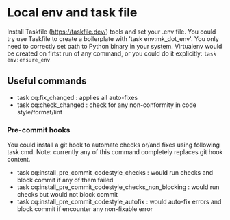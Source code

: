 # Local env and task file

Install Taskfile (https://taskfile.dev/) tools and set your .env file.
You could try use Taskfile to create a boilerplate with 'task env:mk_dot_env'. You only need to correctly set path to Python binary in your system.
Virtualenv would be created on firtst run of any command, or you could do it explicitly:
`task env:ensure_env`

## Useful commands

- task cq:fix_changed : applies all auto-fixes
- task cq:check_changed : check for any non-conformity in code style/format/lint

### Pre-commit hooks

You could install a git hook to automate checks or/and fixes using following task cmd. 
Note: currently any of this command completely replaces git hook content. 

- task cq:install_pre_commit_codestyle_checks : would run checks and block commit if any of them failed
- task cq:install_pre_commit_codestyle_checks_non_blocking : would run checks but would not block commit
- task cq:install_pre_commit_codestyle_autofix : would auto-fix errors and block commit if encounter any non-fixable error